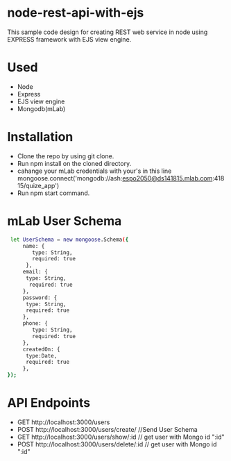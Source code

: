 # node-rest-api-with-ejs

This sample code design for creating REST web service in node using EXPRESS framework with EJS view engine.

# Used 

- Node
- Express
- EJS view engine
- Mongodb(mLab)


# Installation

- Clone the repo by using git clone.
- Run npm install on the cloned directory.
- cahange your mLab credentials with your's in this line 
  mongoose.connect('mongodb://ash:espo2050@ds141815.mlab.com:41815/quize_app')
- Run npm start command.


# mLab User Schema
```sh
 let UserSchema = new mongoose.Schema({
     name: {
        type: String,
        required: true
      },
     email: {
      type: String,
       required: true
     },
     password: {
      type: String,
      required: true
     },
     phone: {
        type: String,
        required: true
     },
     createdOn: {
      type:Date,
      required: true
     },
});
```

# API Endpoints

- GET http://localhost:3000/users
- POST http://localhost:3000/users/create/ //Send User Schema 
- GET http://localhost:3000/users/show/:id // get user with Mongo id ":id"
- POST http://localhost:3000/users/delete/:id // get user with Mongo id ":id"
